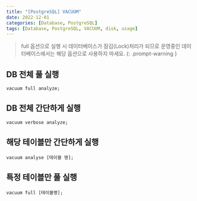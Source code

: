 ```yaml
---
title: "[PostgreSQL] VACUUM"
date: 2022-12-01
categories: [Database, PostgreSQL]
tags: [Database, PostgreSQL, VACUUM, disk, usage]
---
```


> full 옵션으로 실행 시 데이터베이스가 잠김(Lock)처리가 되므로 운영중인 데이터베이스에서는 해당 옵션으로 사용하지 마세요.
{: .prompt-warning }

## DB 전체 풀 실행
```terminal
vacuum full analyze;
```

## DB 전체 간단하게 실행
```terminal
vacuum verbose analyze;
```

## 해당 테이블만 간단하게 실행
```terminal
vacuum analyse [테이블 명];
```

## 특정 테이블만 풀 실행
```terminal
vacuum full [테이블명];
```